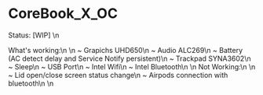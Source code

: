 # CoreBook_X_OC

Status: [WIP] \n

What's working:\n
\n
~ Grapichs UHD650\n
~ Audio ALC269\n
~ Battery (AC detect delay and Service Notify persistent)\n
~ Trackpad SYNA3602\n
~ Sleep\n
~ USB Port\n
~ Intel Wifi\n
~ Intel Bluetooth\n
\n
Not Working:\n
\n
~ Lid open/close screen status change\n
~ Airpods connection with bluetooth\n
\n
